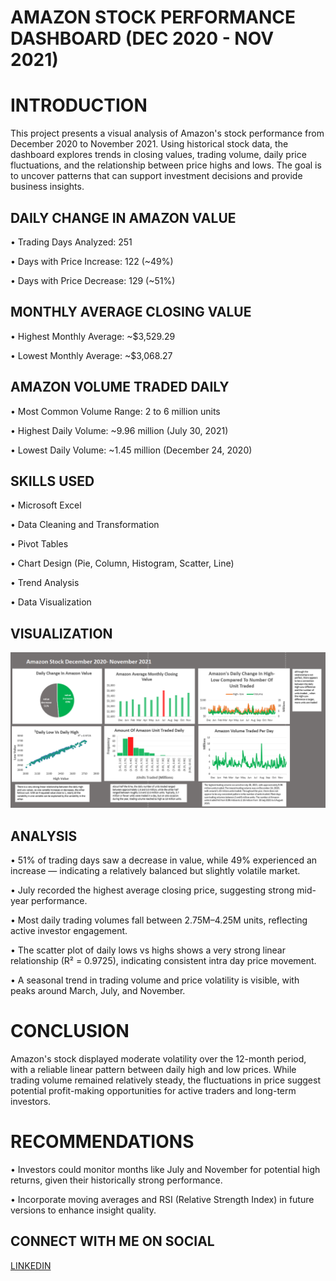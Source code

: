 # AMAZON STOCK PERFORMANCE DASHBOARD (DEC 2020 - NOV 2021)

# INTRODUCTION
This project presents a visual analysis of Amazon's stock performance from December 2020 to November 2021. Using historical stock data, the dashboard explores trends in closing values, trading volume, daily price fluctuations, and the relationship between price highs and lows. The goal is to uncover patterns that can support investment decisions and provide business insights.


## DAILY CHANGE IN AMAZON VALUE
•	Trading Days Analyzed: 251

•	Days with Price Increase: 122 (~49%)

•	Days with Price Decrease: 129 (~51%)

## MONTHLY AVERAGE CLOSING VALUE
•	Highest Monthly Average: ~$3,529.29

•	Lowest Monthly Average: ~$3,068.27

## AMAZON VOLUME TRADED DAILY
•	Most Common Volume Range: 2 to 6 million units

•	Highest Daily Volume: ~9.96 million (July 30, 2021)

•	Lowest Daily Volume: ~1.45 million (December 24, 2020)

## SKILLS USED
•	Microsoft Excel

•	Data Cleaning and Transformation

•	Pivot Tables

•	Chart Design (Pie, Column, Histogram, Scatter, Line)

•	Trend Analysis

•	Data Visualization

## VISUALIZATION

![](https://github.com/EbunTemi48/AMAZON-STOCK-PERFORMANCE-DASHBOARD-DEC-2020-NOV-2021-/blob/main/Screenshot%202025-05-25%20215914.png)

 ## ANALYSIS
•	51% of trading days saw a decrease in value, while 49% experienced an increase — indicating a relatively balanced but slightly volatile market.

•	July recorded the highest average closing price, suggesting strong mid-year performance.

•	Most daily trading volumes fall between 2.75M–4.25M units, reflecting active investor engagement.

•	The scatter plot of daily lows vs highs shows a very strong linear relationship (R² = 0.9725), indicating consistent intra day price movement.

•	A seasonal trend in trading volume and price volatility is visible, with peaks around March, July, and November.

# CONCLUSION
Amazon's stock displayed moderate volatility over the 12-month period, with a reliable linear pattern between daily high and low prices.
While trading volume remained relatively steady, the fluctuations in price suggest potential profit-making opportunities for active traders and long-term investors.


# RECOMMENDATIONS
•	Investors could monitor months like July and November for potential high returns, given their historically strong performance.

•	Incorporate moving averages and RSI (Relative Strength Index) in future versions to enhance insight quality.

## CONNECT WITH ME ON SOCIAL
[LINKEDIN](https://www.linkedin.com/in/temilade-g-ajamu-06506a356)



